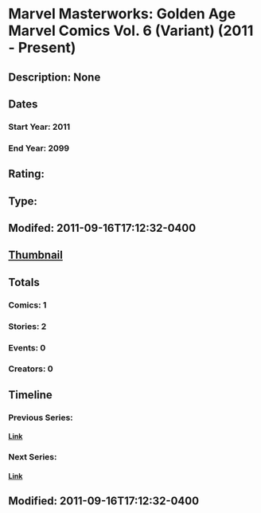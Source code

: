 # Marvel Masterworks: Golden Age Marvel Comics Vol. 6 (Variant) (2011 - Present)
## Description: None
## Dates
### Start Year: 2011
### End Year: 2099
## Rating: 
## Type: 
## Modifed: 2011-09-16T17:12:32-0400
## [Thumbnail](http://i.annihil.us/u/prod/marvel/i/mg/f/20/4bae9f60aa4c7.jpg)
## Totals
### Comics: 1
### Stories: 2
### Events: 0
### Creators: 0
## Timeline
### Previous Series: 
#### [Link]()
### Next Series: 
#### [Link]()
## Modified: 2011-09-16T17:12:32-0400